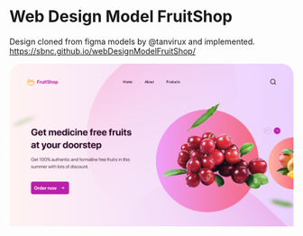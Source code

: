 # Web Design Model FruitShop
Design cloned from figma models by @tanvirux and implemented. 
https://sbnc.github.io/webDesignModelFruitShop/

![myimage-alt-tag](assets/images/model.png)

